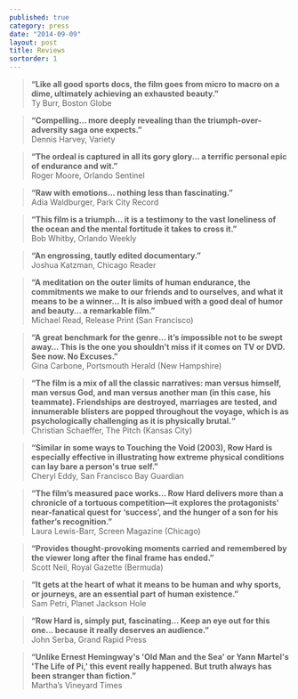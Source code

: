 ```yaml
---
published: true
category: press
date: "2014-09-09"
layout: post
title: Reviews
sortorder: 1
---
```


> **“Like all good sports docs, the film goes from micro to macro on a dime,
ultimately achieving an exhausted beauty.”**<br />
Ty Burr, Boston Globe


> **“Compelling… more deeply revealing than the triumph-over-adversity saga one expects.”**<br />
Dennis Harvey, Variety


> **“The ordeal is captured in all its gory glory... a terrific personal epic of endurance and wit.”**<br />
Roger Moore, Orlando Sentinel


> **“Raw with emotions... nothing less than fascinating.”**<br />
Adia Waldburger, Park City Record


> **“This film is a triumph... it is a testimony to the vast loneliness of the ocean and the mental fortitude it takes to cross it.”**<br />
Bob Whitby, Orlando Weekly


> **“An engrossing, tautly edited documentary.”**<br />
Joshua Katzman, Chicago Reader


> **“A meditation on the outer limits of human endurance, the commitments we make to our friends and to ourselves, and what it means to be a winner… It is also imbued with a good deal of humor and beauty… a remarkable film.”**<br />
Michael Read, Release Print (San Francisco)


> **“A great benchmark for the genre… it’s impossible not to be swept away… This is the one you shouldn’t miss if it comes on TV or DVD. See now. No Excuses.”**<br />
Gina Carbone, Portsmouth Herald (New Hampshire)


> **“The film is a mix of all the classic narratives: man versus himself, man versus God, and man versus another man (in this case, his teammate). Friendships are destroyed, marriages are tested, and innumerable blisters are popped throughout the voyage, which is as psychologically challenging as it is physically brutal.“**<br />
Christian Schaeffer, The Pitch (Kansas City)


> **“Similar in some ways to Touching the Void (2003), Row Hard is especially effective in illustrating how extreme physical conditions can lay bare a person's true self.”**<br />
Cheryl Eddy, San Francisco Bay Guardian


> **“The film’s measured pace works… Row Hard delivers more than a chronicle of a tortuous competition—it explores the protagonists’ near-fanatical quest for ‘success’, and the hunger of a son for his father’s recognition.”**<br />
Laura Lewis-Barr, Screen Magazine (Chicago)


> **“Provides thought-provoking moments carried and remembered by the viewer
 long after the final frame has ended.”**<br />
Scott Neil, Royal Gazette (Bermuda)


> **“It gets at the heart of what it means to be human and why sports, or journeys, are an essential part of human existence.”**<br />
Sam Petri, Planet Jackson Hole


> **“Row Hard is, simply put, fascinating… Keep an eye out for this one… 
because it really deserves an audience.”**<br />
John Serba, Grand Rapid Press


> **“Unlike Ernest Hemingway's 'Old Man and the Sea' or Yann Martel's 'The Life of Pi,' this event really happened. But truth always has been stranger than fiction.”**<br /> 
Martha’s Vineyard Times
